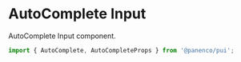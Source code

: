 # AutoComplete Input

AutoComplete Input component.

```js
import { AutoComplete, AutoCompleteProps } from '@panenco/pui';
```

<!-- STORY -->
